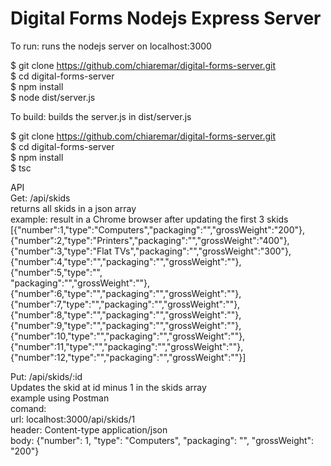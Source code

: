# Digital Forms Nodejs Express Server

To run: runs the nodejs server on localhost:3000

$ git clone https://github.com/chiaremar/digital-forms-server.git  
$ cd digital-forms-server  
$ npm install  
$ node dist/server.js  

To build: builds the server.js in dist/server.js

$ git clone https://github.com/chiaremar/digital-forms-server.git  
$ cd digital-forms-server  
$ npm install  
$ tsc  

API   
Get: /api/skids   
returns all skids in a json array  
example: result in a Chrome browser after updating the first 3 skids  
[{"number":1,"type":"Computers","packaging":"","grossWeight":"200"},  
{"number":2,"type":"Printers","packaging":"","grossWeight":"400"},  
{"number":3,"type":"Flat TVs","packaging":"","grossWeight":"300"},  
{"number":4,"type":"","packaging":"","grossWeight":""},{"number":5,"type":"",  
"packaging":"","grossWeight":""},{"number":6,"type":"","packaging":"","grossWeight":""},  
{"number":7,"type":"","packaging":"","grossWeight":""},  
{"number":8,"type":"","packaging":"","grossWeight":""},  
{"number":9,"type":"","packaging":"","grossWeight":""},  
{"number":10,"type":"","packaging":"","grossWeight":""},  
{"number":11,"type":"","packaging":"","grossWeight":""},  
{"number":12,"type":"","packaging":"","grossWeight":""}]  

Put: /api/skids/:id  
Updates the skid at id minus 1 in the skids array  
example using Postman  
comand:  
url: localhost:3000/api/skids/1  
header: Content-type application/json  
body: {"number": 1, "type": "Computers", "packaging": "", "grossWeight": "200"}  

